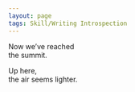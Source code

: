 ```yaml
---
layout: page
tags: Skill/Writing Introspection 
---
```


Now we’ve reached  
the summit.

Up here,  
the air seems lighter.